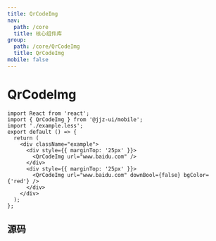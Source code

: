 ```yaml
---
title: QrCodeImg
nav:
  path: /core
  title: 核心组件库
group:
  path: /core/QrCodeImg
  title: QrCodeImg
mobile: false
---
```


# QrCodeImg

```tsx
import React from 'react';
import { QrCodeImg } from '@jjz-ui/mobile';
import './example.less';
export default () => {
  return (
    <div className="example">
      <div style={{ marginTop: '25px' }}>
        <QrCodeImg url="www.baidu.com" />
      </div>
      <div style={{ marginTop: '25px' }}>
        <QrCodeImg url="www.baidu.com" downBool={false} bgColor={'red'} />
      </div>
    </div>
  );
};
```

<API></API>

## 源码

<code src="./index.tsx" />
